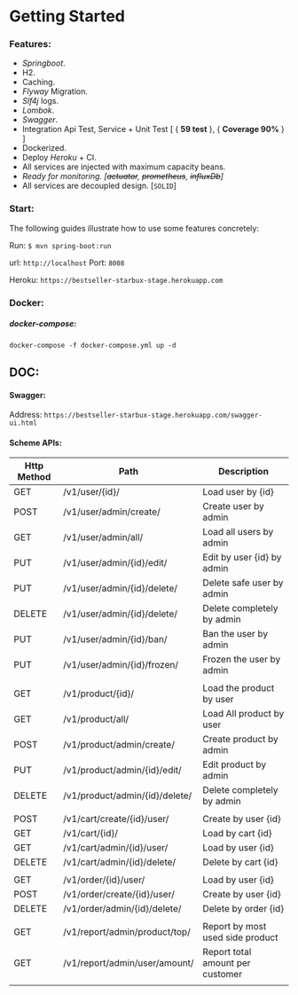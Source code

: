 # Getting Started

### Features:

* _Springboot_.
* H2.
* Caching.
* _Flyway_ Migration.
* _Slf4j_ logs.  
* _Lombok_.
* _Swagger_.
* Integration Api Test, Service + Unit Test [ { **59 test** }, { **Coverage 90%** } ]  
* Dockerized.
* Deploy _Heroku_ + CI.
* All services are injected with maximum capacity beans.
* _Ready for monitoring. [~~actuator~~, ~~prometheus~~, ~~influxDb~~]_
* All services are decoupled design. [`SOLID`]

### Start:

The following guides illustrate how to use some features concretely:

Run:
`$ mvn spring-boot:run`

url: `http://localhost` Port: `8008`

Heroku: `https://bestseller-starbux-stage.herokuapp.com`



### Docker:

##### docker-compose:
`docker-compose -f docker-compose.yml up -d`


## DOC:

#### Swagger:
Address:
`https://bestseller-starbux-stage.herokuapp.com/swagger-ui.html`

#### Scheme APIs:

| Http Method   | Path                                    | Description                 |
|-------------	|---------------------------------------- |---------------------------	|
| GET           | /v1/user/{id}/                          | Load user by {id}           |
| POST          | /v1/user/admin/create/                  | Create user by admin        |
| GET           | /v1/user/admin/all/                     | Load all users by admin     |
| PUT           | /v1/user/admin/{id}/edit/               | Edit by user {id} by admin    |
| PUT           | /v1/user/admin/{id}/delete/             | Delete safe user by admin        |
| DELETE        | /v1/user/admin/{id}/delete/             | Delete completely by admin    |
| PUT           | /v1/user/admin/{id}/ban/                | Ban the user by admin        |
| PUT           | /v1/user/admin/{id}/frozen/             | Frozen the user by admin        |
|            	|                                         |                             	|
| GET           | /v1/product/{id}/                       | Load the product by user        |
| GET           | /v1/product/all/                        | Load All product by user     |
| POST          | /v1/product/admin/create/               | Create product by admin        |
| PUT           | /v1/product/admin/{id}/edit/            | Edit product by admin        |
| DELETE        | /v1/product/admin/{id}/delete/          | Delete completely by admin    |
|               |                                         |                               |
| POST          | /v1/cart/create/{id}/user/              | Create by user {id}      |
| GET           | /v1/cart/{id}/                          | Load by cart {id}         |
| GET           | /v1/cart/admin/{id}/user/               | Load by user {id}       |
| DELETE        | /v1/cart/admin/{id}/delete/             | Delete by cart {id}       |
|               |                                         |                               |
| GET           | /v1/order/{id}/user/                    | Load by user {id}         |
| POST          | /v1/order/create/{id}/user/             | Create by user {id}     |
| DELETE        | /v1/order/admin/{id}/delete/            | Delete by order {id}  |
|               |                                         |                               |
| GET           | /v1/report/admin/product/top/           | Report by most used side product         |
| GET           | /v1/report/admin/user/amount/           | Report total amount per customer       |
|               |                                         |                               |



